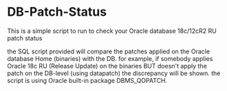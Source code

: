 # DB-Patch-Status
This is a simple script to run to check your Oracle database 18c/12cR2 RU patch status

the SQL script provided will compare the patches applied on the Oracle database Home (binaries) with the DB. for example, if somebody applies Oracle
18c RU (Release Update) on the binaries BUT doesn't apply the patch on the DB-level (using datapatch) the discrepancy will be shown.
the script is using Oracle built-in package DBMS_QOPATCH.
